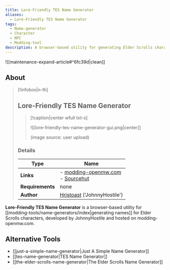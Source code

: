 ```yaml
---
title: Lore-Friendly TES Name Generator
aliases:
  - Lore-Friendly TES Name Generator
tags:
  - Name-generator
  - Character
  - NPC
  - Modding-tool
description: A browser-based utility for generating Elder Scrolls character names, hosted on modding-openmw.com.
---
```


![[maintenance-expand-article#^6fc39d|clean]]

## About

> [!infobox|n-th]
> 
> ## Lore-Friendly TES Name Generator
> 
> > [!caption|center wfull txt-s]
> > 
> > ![[lore-friendly-tes-name-generator-gui.png|center]]
> > 
> > (image source: user upload)
> 
> ### Details
> 
> | Type | Name |
> | --- | --- |
> | **Links** | - [modding-openmw.com](https://modding-openmw.com/name-generator/)<br>- [Sourcehut](https://git.sr.ht/~hristoast/name.modding-openmw.com)  |
> | **Requirements** | none |
> | **Author** | [Hristoast](https://gitlab.com/hristoast) ('JohnnyHostile') |

**Lore-Friendly TES Name Generator** is a browser-based utility for [[modding-tools/name-generators/index|generating names]] for Elder Scrolls characters, developed by JohnnyHostile and hosted on modding-openmw.com. 

## Alternative Tools

- [[just-a-simple-name-generator|Just A Simple Name Generator]]
- [[tes-name-generator|TES Name Generator]]
- [[the-elder-scrolls-name-generator|The Elder Scrolls Name Generator]]